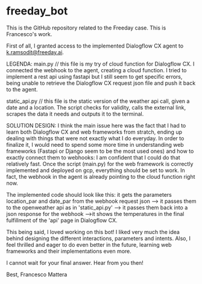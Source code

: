 # freeday_bot

This is the GitHub repository related to the Freeday case. This is Francesco's work. 

First of all, I granted access to the implemented Dialogflow CX agent to k.ramsodit@freeday.ai. 


LEGENDA:
main.py // this file is my try of cloud function for Dialogflow CX. I connected the webhook to the agent, creating a cloud function. I tried to implement a rest api using fastapi but I still seem to get specific errors, being unable to retrieve the Dialogflow CX request json file and push it back to the agent. 

static_api.py // this file is the static version of the weather api call, given a date and a location. The script checks for validity, calls the external link, scrapes the data it needs and outputs it to the terminal. 

SOLUTION DESIGN:
I think the main issue here was the fact that I had to learn both Dialogflow CX and web frameworks from stratch, ending up dealing with things that were not exactly what I do everyday. In order to finalize it, I would need to spend some more time in understanding web frameworks (Fastapi or Django seem to be the most used ones) and how to exactly connect them to webhooks: I am confident that I could do that relatively fast. Once the script (main.py) for the web framework is correctly implemented and deployed on gcp, everything should be set to work. In fact, the webhook in the agent is already pointing to the cloud function right now. 

The implemented code should look like this: it gets the parameters location_par and date_par from the webhook request json --> it passes them to the openweather api as in 'static_api.py' --> it passes them back into a json response for the webhook -->it shows the temperatures in the final fulfillment of the 'api' page in Dialogflow CX.

This being said, I loved working on this bot! I liked very much the idea behind designing the different interactions, parameters and intents. Also, I feel thrilled and eager to do even better in the future, learning web frameworks and their implementations even more. 

I cannot wait for your final answer. Hear from you then!

Best,
Francesco Mattera





